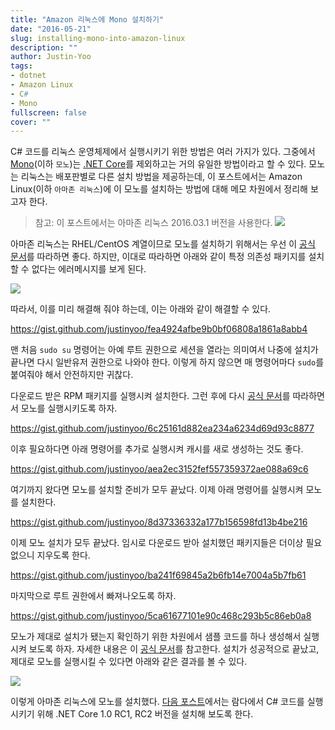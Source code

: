 ```yaml
---
title: "Amazon 리눅스에 Mono 설치하기"
date: "2016-05-21"
slug: installing-mono-into-amazon-linux
description: ""
author: Justin-Yoo
tags:
- dotnet
- Amazon Linux
- C#
- Mono
fullscreen: false
cover: ""
---
```


C# 코드를 리눅스 운영체제에서 실행시키기 위한 방법은 여러 가지가 있다. 그중에서 [Mono](http://www.mono-project.com)(이하 `모노`)는 [.NET Core](https://www.microsoft.com/net/core)를 제외하고는 거의 유일한 방법이라고 할 수 있다. 모노는 리눅스는 배포판별로 다른 설치 방법을 제공하는데, 이 포스트에서는 Amazon Linux(이하 `아마존 리눅스`)에 이 모노를 설치하는 방법에 대해 메모 차원에서 정리해 보고자 한다.

> 참고: 이 포스트에서는 아마존 리눅스 2016.03.1 버전을 사용한다. ![](https://sa0blogs.blob.core.windows.net/aliencube/2016/05/installing-mono-into-amazon-linux-01.png)

아마존 리눅스는 RHEL/CentOS 계열이므로 모노를 설치하기 위해서는 우선 이 [공식 문서](http://www.mono-project.com/docs/getting-started/install/linux/#centos-7-fedora-19-and-later-and-derivatives)를 따라하면 좋다. 하지만, 이대로 따라하면 아래와 같이 특정 의존성 패키지를 설치할 수 없다는 에러메시지를 보게 된다.

![](https://sa0blogs.blob.core.windows.net/aliencube/2016/05/installing-mono-into-amazon-linux-02.png)

따라서, 이를 미리 해결해 줘야 하는데, 이는 아래와 같이 해결할 수 있다.

https://gist.github.com/justinyoo/fea4924afbe9b0bf06808a1861a8abb4

맨 처음 `sudo su` 명령어는 아예 루트 권한으로 세션을 열라는 의미여서 나중에 설치가 끝나면 다시 일반유저 권한으로 나와야 한다. 이렇게 하지 않으면 매 명령어마다 `sudo`를 붙여줘야 해서 안전하지만 귀찮다.

다운로드 받은 RPM 패키지를 실행시켜 설치한다. 그런 후에 다시 [공식 문서](http://www.mono-project.com/docs/getting-started/install/linux/#centos-7-fedora-19-and-later-and-derivatives)를 따라하면서 모노를 실행시키도록 하자.

https://gist.github.com/justinyoo/6c25161d882ea234a6234d69d93c8877

이후 필요하다면 아래 명령어를 추가로 실행시켜 캐시를 새로 생성하는 것도 좋다.

https://gist.github.com/justinyoo/aea2ec3152fef557359372ae088a69c6

여기까지 왔다면 모노를 설치할 준비가 모두 끝났다. 이제 아래 명령어를 실행시켜 모노를 설치한다.

https://gist.github.com/justinyoo/8d37336332a177b156598fd13b4be216

이제 모노 설치가 모두 끝났다. 임시로 다운로드 받아 설치했던 패키지들은 더이상 필요없으니 지우도록 한다.

https://gist.github.com/justinyoo/ba241f69845a2b6fb14e7004a5b7fb61

마지막으로 루트 권한에서 빠져나오도록 하자.

https://gist.github.com/justinyoo/5ca61677101e90c468c293b5c86eb0a8

모노가 제대로 설치가 됐는지 확인하기 위한 차원에서 샘플 코드를 하나 생성해서 실행시켜 보도록 하자. 자세한 내용은 이 [공식 문서](http://www.mono-project.com/docs/getting-started/mono-basics)를 참고한다. 설치가 성공적으로 끝났고, 제대로 모노를 실행시킬 수 있다면 아래와 같은 결과를 볼 수 있다.

![](https://sa0blogs.blob.core.windows.net/aliencube/2016/05/installing-mono-into-amazon-linux-03.png)

이렇게 아마존 리눅스에 모노를 설치했다. [다음 포스트](http://blog.aliencube.org/ko/2016/05/22/installing-dotnet-core-into-amazon-linux)에서는 람다에서 C# 코드를 실행시키기 위해 .NET Core 1.0 RC1, RC2 버전을 설치해 보도록 한다.
